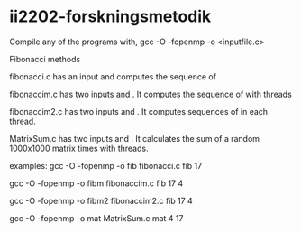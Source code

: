 # ii2202-forskningsmetodik

Compile any of the programs with, gcc -O -fopenmp -o <output name> <inputfile.c>

Fibonacci methods

fibonacci.c has an input <number> and computes the sequence of <number>

fibonaccim.c has two inputs <number> and <threads>. It computes the sequence of <number> with <threads> threads

fibonaccim2.c has two inputs <number> and <threads>. It computes <threads> sequences of <number> in each thread.

MatrixSum.c has two inputs <threads> and <times>. It calculates the sum of a random 1000x1000 matrix <times> times with <threads> threads. 

examples:
gcc -O -fopenmp -o fib fibonacci.c
fib 17

gcc -O -fopenmp -o fibm fibonaccim.c
fib 17 4

gcc -O -fopenmp -o fibm2 fibonaccim2.c
fib 17 4

gcc -O -fopenmp -o mat MatrixSum.c
mat 4 17
